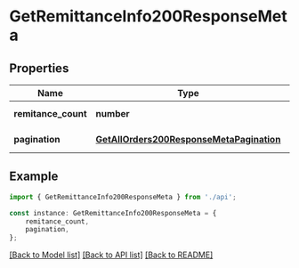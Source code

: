 # GetRemittanceInfo200ResponseMeta


## Properties

Name | Type | Description | Notes
------------ | ------------- | ------------- | -------------
**remitance_count** | **number** |  | [default to undefined]
**pagination** | [**GetAllOrders200ResponseMetaPagination**](GetAllOrders200ResponseMetaPagination.md) |  | [default to undefined]

## Example

```typescript
import { GetRemittanceInfo200ResponseMeta } from './api';

const instance: GetRemittanceInfo200ResponseMeta = {
    remitance_count,
    pagination,
};
```

[[Back to Model list]](../README.md#documentation-for-models) [[Back to API list]](../README.md#documentation-for-api-endpoints) [[Back to README]](../README.md)
